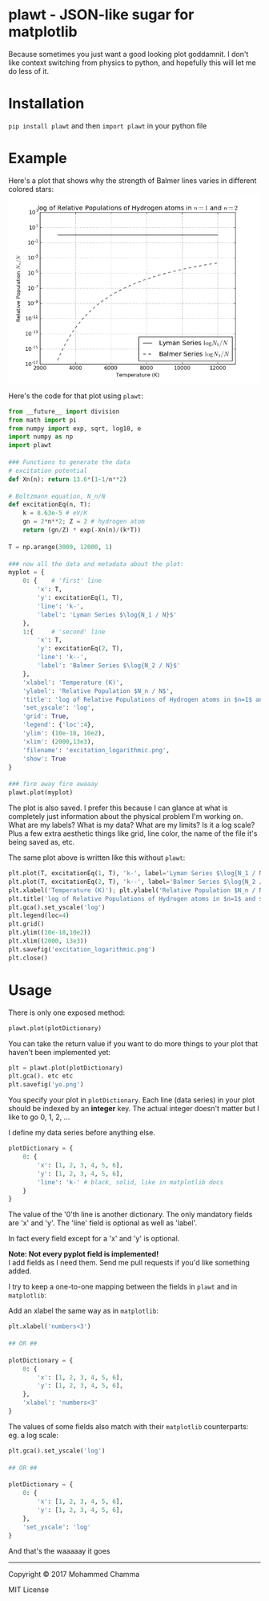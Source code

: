 plawt - JSON-like sugar for matplotlib
============
Because sometimes you just want a good looking plot goddamnit.
I don't like context switching from physics to python, and hopefully this will let me do less of it.

Installation
============
`pip install plawt` and then `import plawt` in your python file

Example
=======
Here's a plot that shows why the strength of Balmer lines varies in different colored stars:
![plot](excitation_logarithmic.png)

Here's the code for that plot using `plawt`:
```python
from __future__ import division
from math import pi
from numpy import exp, sqrt, log10, e
import numpy as np
import plawt

### Functions to generate the data
# excitation potential
def Xn(n): return 13.6*(1-1/n**2)

# Boltzmann equation, N_n/N
def excitationEq(n, T):
	k = 8.63e-5 # eV/K
	gn = 2*n**2; Z = 2 # hydrogen atom
	return (gn/Z) * exp(-Xn(n)/(k*T))

T = np.arange(3000, 12000, 1)

### now all the data and metadata about the plot:
myplot = {
	0: {	# 'first' line
		'x': T,
		'y': excitationEq(1, T),
		'line': 'k-',
		'label': 'Lyman Series $\log{N_1 / N}$'
	},
	1:{		# 'second' line
		'x': T,
		'y': excitationEq(2, T),
		'line': 'k--',
		'label': 'Balmer Series $\log{N_2 / N}$'
	},
	'xlabel': 'Temperature (K)',
	'ylabel': 'Relative Population $N_n / N$',
	'title': 'log of Relative Populations of Hydrogen atoms in $n=1$ and $n=2$',
	'set_yscale': 'log',
	'grid': True,
	'legend': {'loc':4},
	'ylim': (10e-18, 10e2),
	'xlim': (2000,13e3),
	'filename': 'excitation_logarithmic.png',
	'show': True
}

### fire away fire awaaay
plawt.plot(myplot)

```

The plot is also saved. I prefer this because I can glance at what is completely
just information about the physical problem I'm working on. What are my labels? What is my data? What are my limits? Is it a log scale? Plus a few extra aesthetic things like grid, line color, the name of the file it's being saved as, etc.

The same plot above is written like this without `plawt`:

```python
plt.plot(T, excitationEq(1, T), 'k-', label='Lyman Series $\log{N_1 / N}$')
plt.plot(T, excitationEq(2, T), 'k--', label='Balmer Series $\log{N_2 / N}$')
plt.xlabel('Temperature (K)'); plt.ylabel('Relative Population $N_n / N$')
plt.title('log of Relative Populations of Hydrogen atoms in $n=1$ and $n=2$')
plt.gca().set_yscale('log')
plt.legend(loc=4)
plt.grid()
plt.ylim((10e-18,10e2))
plt.xlim((2000, 13e3))
plt.savefig('excitation_logarithmic.png')
plt.close()
```

Usage
=====
There is only one exposed method:

```python
plawt.plot(plotDictionary)
```

You can take the return value if you want to do more things to your plot that haven't been implemented yet:

```python
plt = plawt.plot(plotDictionary)
plt.gca(). etc etc
plt.savefig('yo.png')
```

You specify your plot in `plotDictionary`.
Each line (data series) in your plot should be indexed by an __integer__ key. The actual integer doesn't matter but I like to go 0, 1, 2, ...

I define my data series before anything else.

```python
plotDictionary = {
	0: {
		'x': [1, 2, 3, 4, 5, 6],
		'y': [1, 2, 3, 4, 5, 6],
		'line': 'k-' # black, solid, like in matplotlib docs
	}
}
```

The value of the '0'th line is another dictionary. The only mandatory fields are 'x' and 'y'. The 'line' field is optional as well as 'label'.

In fact every field except for a 'x' and 'y' is optional.

__Note: Not every pyplot field is implemented!__  
I add fields as I need them. Send me pull requests if you'd like something added.

I try to keep a one-to-one mapping between the fields in `plawt` and in `matplotlib`:

Add an xlabel the same way as in `matplotlib`:

```python
plt.xlabel('numbers<3')

## OR ##

plotDictionary = {
	0: {
		'x': [1, 2, 3, 4, 5, 6],
		'y': [1, 2, 3, 4, 5, 6],
	},
	'xlabel': 'numbers<3'
}
```

The values of some fields also match with their `matplotlib` counterparts:
eg. a log scale:

```python
plt.gca().set_yscale('log')

## OR ##

plotDictionary = {
	0: {
		'x': [1, 2, 3, 4, 5, 6],
		'y': [1, 2, 3, 4, 5, 6],
	},
	'set_yscale': 'log'
}
```

And that's the waaaaay it goes

---
Copyright © 2017 Mohammed Chamma

MIT License


